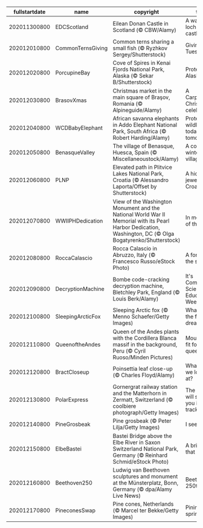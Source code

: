 |fullstartdate|name|copyright|title|image|
|--|--|--|--|--|
202011300800|EDCScotland|Eilean Donan Castle in Scotland (© CBW/Alamy)|A water loch-ed castle|![](/en-US/2020/12/202011300800EDCScotland.jpg)|
202012010800|CommonTernsGiving|Common terns sharing a small fish (© Ryzhkov Sergey/Shutterstock)|Giving Tuesday|![](/en-US/2020/12/202012010800CommonTernsGiving.jpg)|
202012020800|PorcupineBay|Cove of Spires in Kenai Fjords National Park, Alaska (© Sekar B/Shutterstock)|Protecting Alaska|![](/en-US/2020/12/202012020800PorcupineBay.jpg)|
202012030800|BrasovXmas|Christmas market in the main square of Braşov, Romania (© Alpineguide/Alamy)|A Carpathian Christmas celebration|![](/en-US/2020/12/202012030800BrasovXmas.jpg)|
202012040800|WCDBabyElephant|African savanna elephants in Addo Elephant National Park, South Africa (© Robert Harding/Alamy)|Protecting wildlife today and tomorrow|![](/en-US/2020/12/202012040800WCDBabyElephant.jpg)|
202012050800|BenasqueValley|The village of Benasque, Huesca, Spain (© Miscellaneoustock/Alamy)|A cozy winter village|![](/en-US/2020/12/202012050800BenasqueValley.jpg)|
202012060800|PLNP|Elevated path in Plitvice Lakes National Park, Croatia (© Alessandro Laporta/Offset by Shutterstock)|A hidden jewel in Croatia|![](/en-US/2020/12/202012060800PLNP.jpg)|
202012070800|WWIIPHDedication|View of the Washington Monument and the National World War II Memorial with its Pearl Harbor Dedication, Washington, DC (© Olga Bogatyrenko/Shutterstock)|In memory of those lost|![](/en-US/2020/12/202012070800WWIIPHDedication.jpg)|
202012080800|RoccaCalascio|Rocca Calascio in Abruzzo, Italy (© Francesco Russo/eStock Photo)|A fortress in the sky|![](/en-US/2020/12/202012080800RoccaCalascio.jpg)|
202012090800|DecryptionMachine|Bombe code-cracking decryption machine, Bletchley Park, England (© Louis Berk/Alamy)|It's Computer Science Education Week|![](/en-US/2020/12/202012090800DecryptionMachine.jpg)|
202012100800|SleepingArcticFox|Sleeping Arctic fox (© Menno Schaefer/Getty Images)|What does the fox dream?|![](/en-US/2020/12/202012100800SleepingArcticFox.jpg)|
202012110800|QueenoftheAndes|Queen of the Andes plants with the Cordillera Blanca massif in the background, Peru (© Cyril Ruoso/Minden Pictures)|Mountains fit for a queen|![](/en-US/2020/12/202012110800QueenoftheAndes.jpg)|
202012120800|BractCloseup|Poinsettia leaf close-up (© Charles Floyd/Alamy)|What are we looking at?|![](/en-US/2020/12/202012120800BractCloseup.jpg)|
202012130800|PolarExpress|Gornergrat railway station and the Matterhorn in Zermatt, Switzerland (© coolbiere photograph/Getty Images)|The view will stop you in your tracks|![](/en-US/2020/12/202012130800PolarExpress.jpg)|
202012140800|PineGrosbeak|Pine grosbeak (© Peter Lilja/Getty Images)|I see one!|![](/en-US/2020/12/202012140800PineGrosbeak.jpg)|
202012150800|ElbeBastei|Bastei Bridge above the Elbe River in Saxon Switzerland National Park, Germany (© Reinhard Schmid/eStock Photo)|A bridge that rocks|![](/en-US/2020/12/202012150800ElbeBastei.jpg)|
202012160800|Beethoven250|Ludwig van Beethoven sculptures and monument at the Münsterplatz, Bonn, Germany (© dpa/Alamy Live News)|Beethoven's 250th|![](/en-US/2020/12/202012160800Beethoven250.jpg)|
202012170800|PineconesSwap|Pine cones, Netherlands (© Marcel ter Bekke/Getty Images)|Pining for spring|![](/en-US/2020/12/202012170800PineconesSwap.jpg)|
